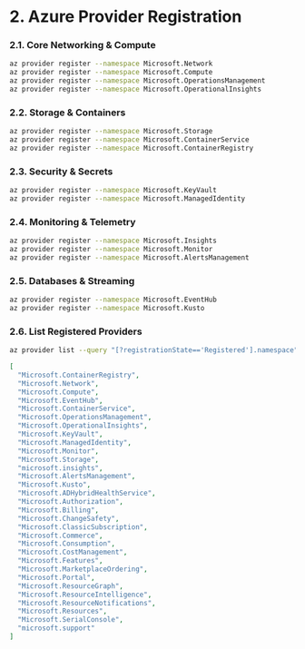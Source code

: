 # 2. Azure Provider Registration

### 2.1. Core Networking & Compute
```bash
az provider register --namespace Microsoft.Network
az provider register --namespace Microsoft.Compute
az provider register --namespace Microsoft.OperationsManagement
az provider register --namespace Microsoft.OperationalInsights
```

### 2.2. Storage & Containers
```bash
az provider register --namespace Microsoft.Storage
az provider register --namespace Microsoft.ContainerService
az provider register --namespace Microsoft.ContainerRegistry
```

### 2.3. Security & Secrets
```bash
az provider register --namespace Microsoft.KeyVault
az provider register --namespace Microsoft.ManagedIdentity
```

### 2.4. Monitoring & Telemetry
```bash
az provider register --namespace Microsoft.Insights
az provider register --namespace Microsoft.Monitor
az provider register --namespace Microsoft.AlertsManagement
```

### 2.5. Databases & Streaming
```bash
az provider register --namespace Microsoft.EventHub
az provider register --namespace Microsoft.Kusto
```
### 2.6. List Registered Providers
```bash
az provider list --query "[?registrationState=='Registered'].namespace" -o json
```
```json
[
  "Microsoft.ContainerRegistry",
  "Microsoft.Network",
  "Microsoft.Compute",
  "Microsoft.EventHub",
  "Microsoft.ContainerService",
  "Microsoft.OperationsManagement",
  "Microsoft.OperationalInsights",
  "Microsoft.KeyVault",
  "Microsoft.ManagedIdentity",
  "Microsoft.Monitor",
  "Microsoft.Storage",
  "microsoft.insights",
  "Microsoft.AlertsManagement",
  "Microsoft.Kusto",
  "Microsoft.ADHybridHealthService",
  "Microsoft.Authorization",
  "Microsoft.Billing",
  "Microsoft.ChangeSafety",
  "Microsoft.ClassicSubscription",
  "Microsoft.Commerce",
  "Microsoft.Consumption",
  "Microsoft.CostManagement",
  "Microsoft.Features",
  "Microsoft.MarketplaceOrdering",
  "Microsoft.Portal",
  "Microsoft.ResourceGraph",
  "Microsoft.ResourceIntelligence",
  "Microsoft.ResourceNotifications",
  "Microsoft.Resources",
  "Microsoft.SerialConsole",
  "microsoft.support"
]
```